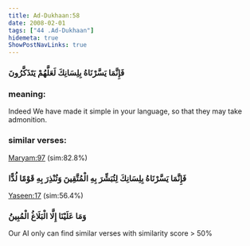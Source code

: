 ```yaml
---
title: Ad-Dukhaan:58
date: 2008-02-01
tags: ["44 .Ad-Dukhaan"]
hidemeta: true 
ShowPostNavLinks: true 
---
```

### فَإِنَّمَا يَسَّرْنَاهُ بِلِسَانِكَ لَعَلَّهُمْ يَتَذَكَّرُونَ
### meaning: 
Indeed We have made it simple in your language, so that they may take admonition.
### similar verses: 

[Maryam:97](/19/97) (sim:82.8%)

### فَإِنَّمَا يَسَّرْنَاهُ بِلِسَانِكَ لِتُبَشِّرَ بِهِ الْمُتَّقِينَ وَتُنْذِرَ بِهِ قَوْمًا لُدًّا

[Yaseen:17](/36/17) (sim:56.4%)

### وَمَا عَلَيْنَا إِلَّا الْبَلَاغُ الْمُبِينُ

Our AI only can find similar verses with similarity score > 50% 


